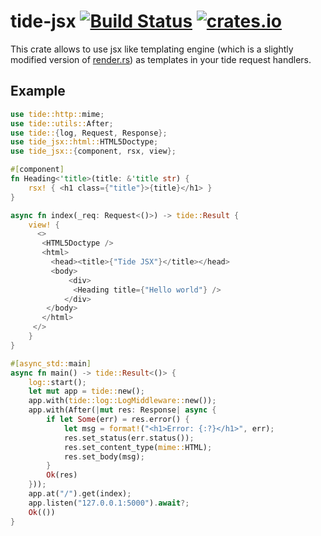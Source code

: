 # tide-jsx [![Build Status](https://github.com/pyrossh/tide-jsx/workflows/Test/badge.svg)](https://github.com/pyrossh/tide-jsx/actions?query=workflow%3ATest) [![crates.io](https://img.shields.io/crates/v/tide-jsx.svg)](https://crates.io/crates/tide-jsx)

This crate allows to use jsx like templating engine (which is a slightly modified version of [render.rs](https://github.com/render-rs/render.rs)) as templates in your tide request handlers.

## Example

```rust
use tide::http::mime;
use tide::utils::After;
use tide::{log, Request, Response};
use tide_jsx::html::HTML5Doctype;
use tide_jsx::{component, rsx, view};

#[component]
fn Heading<'title>(title: &'title str) {
    rsx! { <h1 class={"title"}>{title}</h1> }
}

async fn index(_req: Request<()>) -> tide::Result {
    view! {
      <>
       <HTML5Doctype />
       <html>
         <head><title>{"Tide JSX"}</title></head>
         <body>
             <div>
              <Heading title={"Hello world"} />
            </div>
        </body>
       </html>
     </>
    }
}

#[async_std::main]
async fn main() -> tide::Result<()> {
    log::start();
    let mut app = tide::new();
    app.with(tide::log::LogMiddleware::new());
    app.with(After(|mut res: Response| async {
        if let Some(err) = res.error() {
            let msg = format!("<h1>Error: {:?}</h1>", err);
            res.set_status(err.status());
            res.set_content_type(mime::HTML);
            res.set_body(msg);
        }
        Ok(res)
    }));
    app.at("/").get(index);
    app.listen("127.0.0.1:5000").await?;
    Ok(())
}
```
